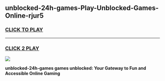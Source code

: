 
## unblocked-24h-games-Play-Unblocked-Games-Online-rjur5
<h3>
<a href="https://premium76.site?title=unblocked-24h-games&ref=24A">CLICK TO PLAY</a></h3>
<hr>

<h3>
<a href="https://premium76.site?title=unblocked-24h-games&ref=24A">CLICK 2 PLAY</a>
  
</h3>

<a href="https://premium76.site?title=unblocked-24h-games&ref=24A"><img src="https://clearcache.store/games.png"></a>


**unblocked-24h-games games unblocked: Your Gateway to Fun and Accessible Online Gaming**
